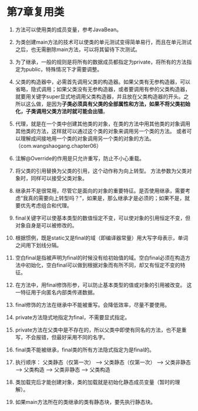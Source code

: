 # 第7章复用类

1.  方法可以使用类的成员变量，参考JavaBean。
2.  为类创建main方法的技术可以使类的单元测试变得简单易行，而且在单元测试之后，也无需删除main方法，可以将其留待下次测试。
3.  为了继承，一般的规则是将所有的数据成员都指定为private，将所有的方法指定为public，特殊情况下才需要调整。
4.  父类的构造器中，必需首先调用父类的构造器。如果父类有无参构造器，可以省略，隐式调用；如果父类没有无参构造器，或者要调用有参的父类构造器，就要用关键字super显式地调用父类构造器，并且放在父类构造器的开头。之所以这么做，是因为**子类必须具有父类的全部属性和方法，如果不将父类初始化，子类调用父类方法时就可能会出错**。
5.  代理，就是在一个类中创建其他类的对象，在类的方法中用其他类的对象调用其他类的方法，这样就可以通过这个类的对象来调用另一个类的方法。
或者可以理解成间接地用一个类的对象调用另一个类的对象的方法。（com.wangshaogang.chapter06）

6.  注解@Override的作用是只允许重写，防止不小心重载。
7.  将父类的引用替换为父类的引用，这个动作称为向上转型。
方法参数为父类对象时，同样可以接受父类对象。
8.  继承并不是很常用，尽管它是面向的对象的重要特征。是否使用继承，需要考虑“我真的需要向上转型吗？”，如果是，那么继承才是必须的；如果不是，就要优先考虑组合和代理。
9.  final关键字可以使基本类型的数值恒定不变，可以使对象的引用恒定不变，但对象自身是可以被修改的。
10.  根据惯例，既是static又是final的域（即编译器常量）用大写字母表示，单词之间用下划线分隔。
11.  空白final是指被声明为final的时候没有给初始值的域。空白final必须在构造方法中初始化，空白final可以做到根据对象而有所不同，却又有恒定不变的特征。
12.  在方法中，用final修饰形参，可以防止基本类型的值或对象的引用被改变。
这一特征用于向匿名内部类传递数据。
13.  final修饰的方法在继承中不能被重写。会降低效率，尽量不要使用。
14.  private方法隐式地指定为final，不需要显式指定。
15.  private方法在父类中是不存在的，所以父类中即使有同名的方法，也不是重写，不会报错，但最好采用不同的名字。
16.  final类不能被继承，final类的所有方法隐式指定为是final的。
17.  执行顺序：
父类静态（仅第一次） --> 父类静态（仅第一次） --> 父类非静态 --> 父类构造 --> 父类非静态 --> 父类构造
18.  类加载完后才能创建对象，类的加载就是初始化静态成员变量（暂时的理解）。
19.  如果main方法所在的类继承的类有静态块，要先执行静态块。